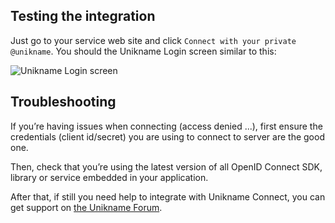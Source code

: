 ## Testing the integration

Just go to your service web site and click `Connect with your private @unikname`. You should the Unikname Login screen similar to this:

![Unikname Login screen](/connect/connect-with-your-private-unikname-screen.png)

## Troubleshooting

If you’re having issues when connecting (access denied ...), first ensure the credentials (client id/secret) you are using to connect to <uniknameconnect/> server are the good one.

Then, check that you’re using the latest version of all OpenID Connect SDK, library or service embedded in your application.

After that, if still you need help to integrate with Unikname Connect, you can get support on [the Unikname Forum](https://forum.unikname.com/c/un-business/support/14).
